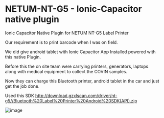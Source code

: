 # NETUM-NT-G5 - Ionic-Capacitor native plugin

Ionic Capacitor Native Plugin for NETUM NT-G5 Label Printer

Our requirement is to print barcode when I was on field. 

We did give android tablet with Ionic Capacitor App Installed powered with this native Plugin.

Before this the on site team were carrying printers, generators, laptops along with medical equipment to collect the COVIN samples.

Now they can charge this Bluetooth printer, android tablet in the car and just get the job done.

Used this SDK http://download.gzxlscan.com/driver/nt-g5//Bluetooth%20Label%20Printer%20Android%20SDK(API).zip

![image](https://user-images.githubusercontent.com/85802871/121785644-9221df80-cbd8-11eb-9cd0-1a6364563def.png)



